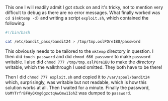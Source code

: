 This one I will readily admit I got stuck on and it's tricky, not to mention
very difficult to debug as there are no error messages. What finally worked
was `cd $(mktemp -d)` and writing a script `exploit.sh`, which contained the
following:

```bash
#!/bin/bash

cat /etc/bandit_pass/bandit24 > /tmp/tmp.oslPOre1BU/password
```

This obviously needs to be tailored to the `mktemp` directory in question. I
then did `touch password` and did `chmod 666 password` to make `password`
writable. I also did `chmod 777 /tmp/tmp.oslPOre1BU` to make the *directory*
writable, which the walkthrough I used omitted. They both have to be there!

Then I did `chmod 777 exploit.sh` and copied it to `/var/spool/bandit24`
which, surprisingly, was writable but not readable, which is how this solution
works at all. Then I waited for a minute. Finally the password,
`UoMYTrfrBFHyQXmg6gzctqAwOmw1IohZ` was dumped to `password`.
